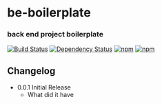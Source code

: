 # be-boilerplate
### back end project boilerplate

[![Build Status](https://travis-ci.org/mikeerickson/be-boilerplate.svg?branch=master)](https://travis-ci.org/mikeerickson/be-boilerplate) [![Dependency Status](https://gemnasium.com/mikeerickson/gulp-messenger.svg)](https://gemnasium.com/mikeerickson/be-boilerplate) [![npm](https://img.shields.io/npm/dm/localeval.svg)]() [![npm](https://img.shields.io/badge/mocha-passed-green.svg)]()


## Changelog

- 0.0.1 Initial Release
  + What did it have